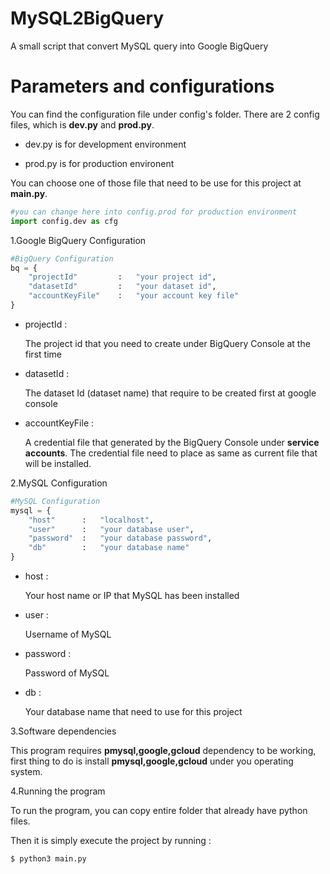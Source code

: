 # MySQL2BigQuery
A small script that convert MySQL query into Google BigQuery  

# Parameters and configurations
You can find the configuration file under config's folder. 
There are 2 config files, which is **dev.py** and **prod.py**.
* dev.py is for development environment

* prod.py is for production environent

You can choose one of those file that need to be use for this project at **main.py**.

```python
#you can change here into config.prod for production environment
import config.dev as cfg 
```



1.Google BigQuery Configuration

```python
#BigQuery Configuration
bq = {
    "projectId"         :   "your project id",
    "datasetId"         :   "your dataset id",
    "accountKeyFile"    :   "your account key file"
}
```
* projectId      : 

   The project id that you need to create under BigQuery Console at the first time
* datasetId      : 

  The dataset Id (dataset name) that require to be created first at google console

* accountKeyFile : 

  A credential file that generated by the BigQuery Console under **service accounts**.
  The credential file need to place as same as current file that will be installed.



2.MySQL Configuration

```python
#MySQL Configuration
mysql = {
    "host"      :   "localhost",
    "user"      :   "your database user",
    "password"  :   "your database password",
    "db"        :   "your database name"
}
```
* host      :

  Your host name or IP that MySQL has been installed
  
* user      :

  Username of MySQL
  
* password  : 

  Password of MySQL
  
* db        : 

  Your database name that need to use for this project

3.Software dependencies

This program requires **pmysql,google,gcloud**  dependency to be working, first thing to do is install **pmysql,google,gcloud** under you operating system.

4.Running the program

To run the program, you can copy entire folder that already have python files.

Then it is simply execute the project by running : 

```bash
$ python3 main.py
```
